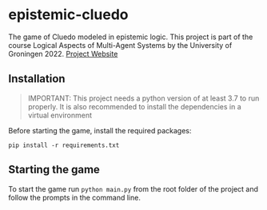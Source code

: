 # epistemic-cluedo

The game of Cluedo modeled in epistemic logic. This project is part of the course Logical Aspects of Multi-Agent Systems by the University of Groningen 2022. [Project Website](https://lsickert.github.io/epistemic-cluedo/)

## Installation

> IMPORTANT: This project needs a python version of at least 3.7 to run properly. It is also recommended to install the dependencies in a virtual environment

Before starting the game, install the required packages:

```
pip install -r requirements.txt
```

## Starting the game

To start the game run `python main.py` from the root folder of the project and follow the prompts in the command line.
